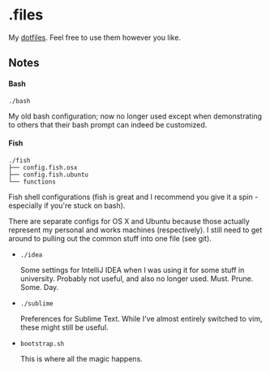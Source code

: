# .files

My [dotfiles](http://dotfiles.github.io/). Feel free to use them however you
like.

## Notes

#### Bash
    ./bash

My old bash configuration; now no longer used except when demonstrating to
others that their bash prompt can indeed be customized.

#### Fish

    ./fish
    ├── config.fish.osx
    ├── config.fish.ubuntu
    └── functions

Fish shell configurations (fish is great and I recommend you give it a spin -
especially if you're stuck on bash).

There are separate configs for OS X and Ubuntu because those actually represent
my personal and works machines (respectively). I still need to get around to
pulling out the common stuff into one file (see git).

* `./idea`
 
  Some settings for IntelliJ IDEA when I was using it for some stuff in
university. Probably not useful, and also no longer used. Must. Prune. Some.
Day.

* `./sublime`

  Preferences for Sublime Text. While I've almost entirely switched to vim, these
might still be useful.

* `bootstrap.sh`

  This is where all the magic happens.

